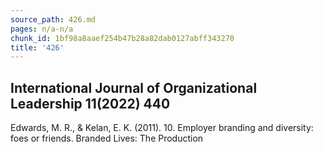 ```yaml
---
source_path: 426.md
pages: n/a-n/a
chunk_id: 1bf98a8aaef254b47b28a82dab0127abff343270
title: '426'
---
```

## International Journal of Organizational Leadership 11(2022) 440

Edwards, M. R., & Kelan, E. K. (2011). 10. Employer branding and diversity: foes or friends. Branded Lives: The Production
